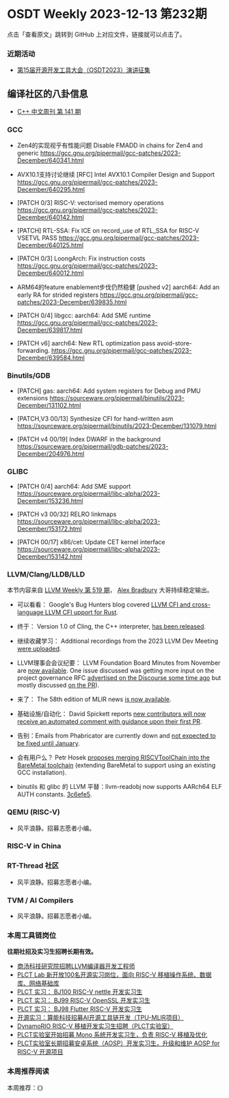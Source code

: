 # OSDT Weekly 2023-12-13 第232期

点击「查看原文」跳转到 GitHub 上对应文件，链接就可以点击了。

### 近期活动

- [第15届开源开发工具大会（OSDT2023）演讲征集](https://mp.weixin.qq.com/s/L95vtj-qKjqZB85u-5ktzg)

## 编译社区的八卦信息

- [C++ 中文周刊 第 141 期](https://mp.weixin.qq.com/s/7Q2E0SWH2zYjetv7fSW4nA)

### GCC

- Zen4的实现视乎有性能问题
  Disable FMADD in chains for Zen4 and generic
  https://gcc.gnu.org/pipermail/gcc-patches/2023-December/640341.html

- AVX10.1支持讨论继续
  [RFC] Intel AVX10.1 Compiler Design and Support
  https://gcc.gnu.org/pipermail/gcc-patches/2023-December/640295.html

- [PATCH 0/3] RISC-V: vectorised memory operations
  https://gcc.gnu.org/pipermail/gcc-patches/2023-December/640142.html

- [PATCH] RTL-SSA: Fix ICE on record_use of RTL_SSA for RISC-V VSETVL PASS
  https://gcc.gnu.org/pipermail/gcc-patches/2023-December/640125.html

- [PATCH 0/3] LoongArch: Fix instruction costs
  https://gcc.gnu.org/pipermail/gcc-patches/2023-December/640012.html

- ARM64的feature enablement步伐仍然稳健
  [pushed v2] aarch64: Add an early RA for strided registers
  https://gcc.gnu.org/pipermail/gcc-patches/2023-December/639835.html

- [PATCH 0/4] libgcc: aarch64: Add SME runtime
  https://gcc.gnu.org/pipermail/gcc-patches/2023-December/639817.html

- [PATCH v6] aarch64: New RTL optimization pass avoid-store-forwarding.
  https://gcc.gnu.org/pipermail/gcc-patches/2023-December/639584.html

### Binutils/GDB

- [PATCH] gas: aarch64: Add system registers for Debug and PMU extensions
  https://sourceware.org/pipermail/binutils/2023-December/131102.html

- [PATCH,V3 00/13] Synthesize CFI for hand-written asm
  https://sourceware.org/pipermail/binutils/2023-December/131079.html

- [PATCH v4 00/19] Index DWARF in the background
  https://sourceware.org/pipermail/gdb-patches/2023-December/204976.html

### GLIBC

- [PATCH 0/4] aarch64: Add SME support
  https://sourceware.org/pipermail/libc-alpha/2023-December/153236.html

- [PATCH v3 00/32] RELRO linkmaps
  https://sourceware.org/pipermail/libc-alpha/2023-December/153172.html

- [PATCH 00/17] x86/cet: Update CET kernel interface
  https://sourceware.org/pipermail/libc-alpha/2023-December/153142.html

### LLVM/Clang/LLDB/LLD

本节内容来自 [LLVM Weekly 第 519 期](http://llvmweekly.org/issue/519)，
[Alex Bradbury](https://www.linkedin.com/in/alex-bradbury/) 大哥持续稳定输出。

* 可以看看： Google's Bug Hunters blog covered [LLVM CFI and cross-language LLVM CFI upport for Rust](https://bughunters.google.com/blog/4805571163848704/llvm-cfi-and-cross-language-llvm-cfi-support-for-rust).

* 终于： Version 1.0 of Cling, the C++ interpreter, [has been released](https://github.com/vgvassilev/cling/releases/tag/v1.0).

* 继续收藏学习： Additional recordings from the 2023 LLVM Dev Meeting [were uploaded](https://www.youtube.com/playlist?list=PL_R5A0lGi1AD9nPVlv7mG8_2mMSiL_0Ik).

* LLVM理事会会议纪要： LLVM Foundation Board Minutes from November are [now available](https://discourse.llvm.org/t/board-meeting-minutes-november-2023/75560).  One issue discussed was getting more input on the project governance RFC [advertised on the Discourse some time ago](https://discourse.llvm.org/t/rfc-a-proposal-for-project-governance/74021) but mostly discussed [on the PR](https://github.com/llvm/llvm-www/pull/54)).

* 来了： The 58th edition of MLIR news [is now available](https://discourse.llvm.org/t/mlir-news-58th-edition-5th-december-2023/75415).

* 基础设施/自动化： David Spickett reports [new contributors will now receive an automated comment with guidance upon their first PR](https://discourse.llvm.org/t/rfc-fyi-pull-request-greetings-for-new-contributors/75458).

* 告别：Emails from Phabricator are currently down and [not expected to be fixed until January](https://discourse.llvm.org/t/no-emails-from-phabricator-since-nov-15/75455).

* 会有用户么？ Petr Hosek [proposes merging RISCVToolChain into the BareMetal toolchain](https://discourse.llvm.org/t/merging-riscvtoolchain-and-baremetal-toolchains/75524) (extending BareMetal to support using an existing GCC installation).

* binutils 和 glibc 的 LLVM 平替：llvm-readobj now supports AARch64 ELF AUTH constants.
  [3c6efe5](https://github.com/llvm/llvm-project/commit/3c6efe5fdbca).

### QEMU (RISC-V)

- 风平浪静。招募志愿者小编。

### RISC-V in China

### RT-Thread 社区

- 风平浪静。招募志愿者小编。

### TVM / AI Compilers

- 风平浪静。招募志愿者小编。

### 本周工具链岗位

**往期社招及实习生招聘长期有效。**

- [商汤科技研究院招聘LLVM编译器开发工程师](https://mp.weixin.qq.com/s/4j-Qin8LFUJlzKzFIpIKpw)
- [PLCT Lab 新开放100名开源实习岗位，面向 RISC-V 移植操作系统、数据库、网络基础库](https://mp.weixin.qq.com/s/ebvIxcplB8Jtw18LMoXTTQ)
- [PLCT 实习： BJ100 RISC-V nettle 开发实习生](https://mp.weixin.qq.com/s/GEUKRlxILFpdHQbv-yxWQQ)
- [PLCT 实习： BJ99 RISC-V OpenSSL 开发实习生](https://mp.weixin.qq.com/s/pzy6sbW50r3aLw3Dt36oBQ)
- [PLCT 实习： BJ98 Flutter RISC-V 开发实习生](https://mp.weixin.qq.com/s/gQYT_rhtLE8jGg6WWAztDA)
- [开源实习：算能科技招募AI开源工具链开发（TPU-MLIR项目）](https://mp.weixin.qq.com/s/IBJh0ip4k11PzIMZecsWSw)
- [DynamoRIO RISC-V 移植开发实习生招聘（PLCT实验室）](https://mp.weixin.qq.com/s/J_5TjT6DOqeOXJXQI5VQxw)
- [PLCT实验室开始招募 Mono 系统开发实习生，负责 RISC-V 移植及优化](https://mp.weixin.qq.com/s/whEW7Hay1jIP1tBzIPay1A)
- [PLCT实验室长期招募安卓系统（AOSP）开发实习生，升级和维护 AOSP for RISC-V 开源项目](https://mp.weixin.qq.com/s/dJP2cEB1nex2inR5c-cJog)


### 本周推荐阅读

本周推荐：《》
